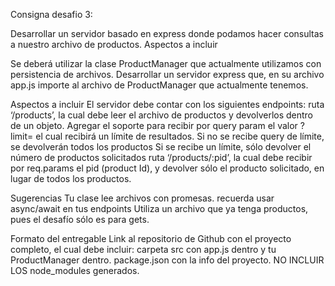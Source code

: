 Consigna desafio 3:

Desarrollar un servidor basado en express donde podamos hacer consultas a nuestro archivo de productos.
Aspectos a incluir

Se deberá utilizar la clase ProductManager que actualmente utilizamos con persistencia de archivos. 
Desarrollar un servidor express que, en su archivo app.js importe al archivo de ProductManager que actualmente tenemos.

Aspectos a incluir
El servidor debe contar con los siguientes endpoints:
ruta ‘/products’, la cual debe leer el archivo de productos y devolverlos dentro de un objeto. Agregar el soporte para recibir por query param el valor ?limit= el cual recibirá un límite de resultados.
Si no se recibe query de límite, se devolverán todos los productos
Si se recibe un límite, sólo devolver el número de productos solicitados
ruta ‘/products/:pid’, la cual debe recibir por req.params el pid (product Id), y devolver sólo el producto solicitado, en lugar de todos los productos. 

Sugerencias
Tu clase lee archivos con promesas. recuerda usar async/await en tus endpoints
Utiliza un archivo que ya tenga productos, pues el desafío sólo es para gets. 

Formato del entregable
Link al repositorio de Github con el proyecto completo, el cual debe incluir:
carpeta src con app.js dentro y tu ProductManager dentro.
package.json con la info del proyecto.
NO INCLUIR LOS node_modules generados.
